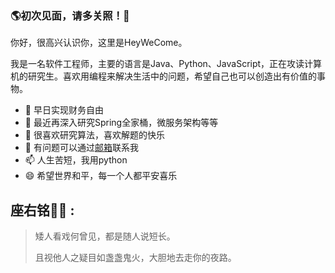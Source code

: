 ### 🌎初次见面，请多关照！👋

你好，很高兴认识你，这里是HeyWeCome。

我是一名软件工程师，主要的语言是Java、Python、JavaScript，正在攻读计算机的研究生。喜欢用编程来解决生活中的问题，希望自己也可以创造出有价值的事物。

<!--
**HeyWeCome/HeyWeCome** is a ✨ _special_ ✨ repository because its `README.md` (this file) appears on your GitHub profile.

Here are some ideas to get you started:

- 👯 I’m looking to collaborate on ...
- ⚡ Fun fact: ...
- -->

- 🔭 早日实现财务自由
- 🌱 最近再深入研究Spring全家桶，微服务架构等等
- 🤔 很喜欢研究算法，喜欢解题的快乐
- 💬 有问题可以通过[邮箱](heywecome@163.com "标题")联系我
- 📫 人生苦短，我用python
- 😄 希望世界和平，每一个人都平安喜乐

## 座右铭✍🏾 :

> 矮人看戏何曾见，都是随人说短长。
>
> 且视他人之疑目如盏盏鬼火，大胆地去走你的夜路。 
